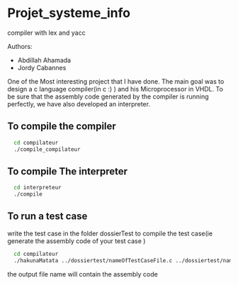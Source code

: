 # Projet_systeme_info
compiler with lex and yacc 

Authors:
 * Abdillah Ahamada
 * Jordy Cabannes

One of the Most interesting project that I have done. The main goal was to design a c language compiler(in c :) ) and his Microprocessor in VHDL. To be sure that the assembly code generated by the compiler is running perfectly, we have also developed an interpreter.  


## To compile the compiler
```bash
  cd compilateur
  ./compile_compilateur
```

## To compile The interpreter
```bash
  cd interpreteur
  ./compile	
```

## To run a test case
  write the test case in the folder dossierTest
  to compile the test case(ie generate the assembly code of your test case )
  
  ```bash
    cd compilateur
    ./hakunaMatata ../dossiertest/nameOfTestCaseFile.c ../dossiertest/nameOfAnOutputFile
  ```
  the output file name will contain the assembly code
  
  

  

  
  
